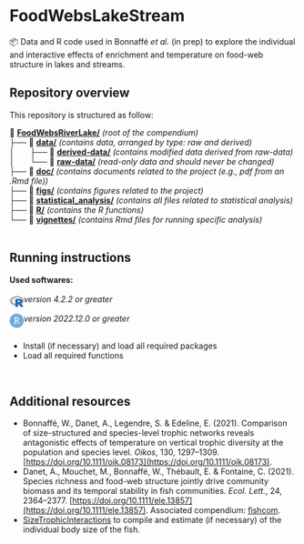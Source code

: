 # FoodWebsLakeStream
📦 Data and R code used in Bonnaffé *et al.* (in prep) to explore the individual and interactive effects of enrichment and temperature on food-web structure in lakes and streams.
<br />

## Repository overview
This repository is structured as follow:

:file_folder: [**FoodWebsRiverLake/**](https://github.com/CamilleLeclerc/FoodWebsLakeStream) *(root of the compendium)*  
├── :file_folder: [**data/**](https://github.com/CamilleLeclerc/FoodWebsLakeStream/tree/master/data) *(contains data, arranged by type: raw and derived)*  
│ &nbsp;  &nbsp;  &nbsp; ├── :file_folder: [**derived-data/**](https://github.com/CamilleLeclerc/FoodWebsLakeStream/tree/master/data/derived-data) *(contains modified data derived from raw-data)*  
│ &nbsp;  &nbsp;  &nbsp; └── :file_folder: [**raw-data/**](https://github.com/CamilleLeclerc/FoodWebsLakeStream/tree/master/data/raw-data) *(read-only data and should never be changed)*       
├── :file_folder: [**doc/**](https://github.com/CamilleLeclerc/FoodWebsLakeStream/tree/main/doc) *(contains documents related to the project (e.g., pdf from an .Rmd file))*  
├── :file_folder: [**figs/**](https://github.com/CamilleLeclerc/FoodWebsLakeStream/tree/main/figs) *(contains figures related to the project)*   
├── :file_folder: [**statistical_analysis/**](https://github.com/CamilleLeclerc/FoodWebsLakeStream/tree/main/statistical_analysis) *(contains all files related to statistical analysis)*   
├── :file_folder: [**R/**](https://github.com/CamilleLeclerc/FoodWebsLakeStream/tree/main/R) *(contains the R functions)*  
└── :file_folder: [**vignettes/**](https://github.com/CamilleLeclerc/FoodWebsLakeStream/tree/master/vignettes) *(contains Rmd files for running specific analysis)*  
<br />

## Running instructions
**Used softwares:**  
<br />
<img align="left" width="25" src="https://github.com/devicons/devicon/blob/master/icons/r/r-original.svg">*version 4.2.2 or greater*
<br />
<br />
<img align="left" width="25" src="https://github.com/devicons/devicon/blob/master/icons/rstudio/rstudio-original.svg">*version 2022.12.0 or greater* 
<br />
<br />
* Install (if necessary) and load all required packages
* Load all required functions
<br />

## Additional resources
* Bonnaffé, W., Danet, A., Legendre, S. & Edeline, E. (2021). Comparison of size-structured and species-level trophic networks reveals antagonistic effects of temperature on vertical trophic diversity at the population and species level. *Oikos*, 130, 1297–1309. [https://doi.org/10.1111/oik.08173](https://doi.org/10.1111/oik.08173).
* Danet, A., Mouchet, M., Bonnaffé, W., Thébault, E. & Fontaine, C. (2021). Species richness and food-web structure jointly drive community biomass and its temporal stability in fish communities. *Ecol. Lett.*, 24, 2364–2377. [https://doi.org/10.1111/ele.13857](https://doi.org/10.1111/ele.13857). Associated compendium: [fishcom](https://github.com/alaindanet/fishcom).
* [SizeTrophicInteractions](https://github.com/alaindanet/SizeTrophicInteractions) to compile and estimate (if necessary) of the individual body size of the fish.
